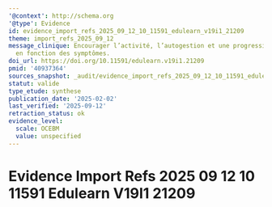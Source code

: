 ```yaml
---
'@context': http://schema.org
'@type': Evidence
id: evidence_import_refs_2025_09_12_10_11591_edulearn_v19i1_21209
theme: import_refs_2025_09_12
message_clinique: Encourager l’activité, l’autogestion et une progression graduée
  en fonction des symptômes.
doi_url: https://doi.org/10.11591/edulearn.v19i1.21209
pmid: '40937364'
sources_snapshot: _audit/evidence_import_refs_2025_09_12_10_11591_edulearn_v19i1_21209.json
statut: valide
type_etude: synthese
publication_date: '2025-02-02'
last_verified: '2025-09-12'
retraction_status: ok
evidence_level:
  scale: OCEBM
  value: unspecified
---
```

# Evidence Import Refs 2025 09 12 10 11591 Edulearn V19I1 21209


